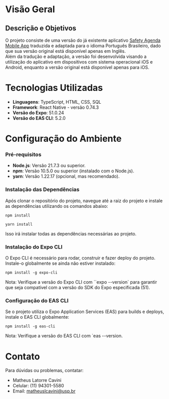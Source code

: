 # Visão Geral
## Descrição e Objetivos
O projeto consiste de uma versão do já existente aplicativo [Safety Agenda Mobile App](https://apps.apple.com/in/app/safety-agenda-mobile-app/id1008897674) traduzida 
e adaptada para o idioma Português Brasileiro, dado que sua versão original está disponível apenas em Inglês.<br>
Além da tradução e adaptação, a versão foi desenvolvida visando a utilização do aplicativo em dispositivos com sistema operacional iOS e Android, enquanto a versão original 
está disponível apenas para iOS.

# Tecnologias Utilizadas
- **Linguagens**: TypeScript, HTML, CSS, SQL
- **Framework**: React Native - versão 0.74.3
- **Versão do Expo**: 51.0.24
- **Versão do EAS CLI**: 5.2.0

# Configuração do Ambiente
### Pré-requisitos
- **Node.js**: Versão 21.7.3 ou superior.
- **npm**: Versão 10.5.0 ou superior (instalado com o Node.js).
- **yarn**: Versão 1.22.17 (opcional, mas recomendado).
 
### Instalação das Dependências
Após clonar o repositório do projeto, navegue até a raiz do projeto e instale as dependências utilizando os comandos abaixo:

`npm install`

`yarn install`

Isso irá instalar todas as dependências necessárias ao projeto.

### Instalação do Expo CLI
O Expo CLI é necessário para rodar, construir e fazer deploy do projeto. Instale-o globalmente se ainda não estiver instalado:

`npm install -g expo-cli`

Nota: Verifique a versão do Expo CLI com ``expo --version` para garantir que seja compatível com a versão do SDK do Expo especificada (51).

### Configuração do EAS CLI
Se o projeto utiliza o Expo Application Services (EAS) para builds e deploys, instale o EAS CLI globalmente:

`npm install -g eas-cli` 

Nota: Verifique a versão do EAS CLI com `eas --version.

# Contato
Para dúvidas ou problemas, contatar:
- Matheus Latorre Cavini
- Celular: (11) 94301-5580
- Email: matheuslcavini@usp.br

